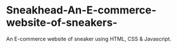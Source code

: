 # Sneakhead-An-E-commerce-website-of-sneakers-
An E-commerce website of sneaker using HTML, CSS &amp; Javascript.
